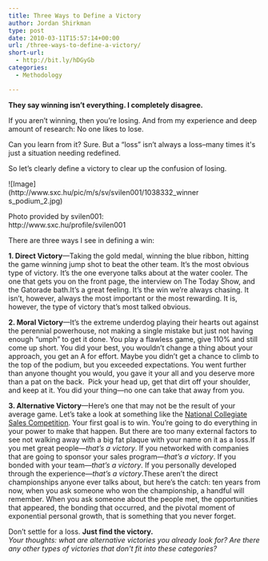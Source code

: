 ```yaml
---
title: Three Ways to Define a Victory
author: Jordan Shirkman
type: post
date: 2010-03-11T15:57:14+00:00
url: /three-ways-to-define-a-victory/
short-url:
  - http://bit.ly/hDGyGb
categories:
  - Methodology

---
```

**They say winning isn’t everything. I completely disagree.**

If you aren’t winning, then you’re losing. And from my experience and deep amount of research: No one likes to lose.

Can you learn from it? Sure. But a “loss” isn’t always a loss&#8211;many times it's just a situation needing redefined.

So let’s clearly define a victory to clear up the confusion of losing.

<div style="width: 387px" class="wp-caption aligncenter">
  ![Image](http://www.sxc.hu/pic/m/s/sv/svilen001/1038332_winners_podium_2.jpg)
  
  <p class="wp-caption-text">
    Photo provided by svilen001: http://www.sxc.hu/profile/svilen001
  </p>
</div>

There are three ways I see in defining a win:

**1. Direct Victory**—Taking the gold medal, winning the blue ribbon, hitting the game winning jump shot to beat the other team. It’s the most obvious type of victory. It’s the one everyone talks about at the water cooler. The one that gets you on the front page, the interview on The Today Show, and the Gatorade bath.It’s a great feeling. It’s the win we’re always chasing. It isn’t, however, always the most important or the most rewarding. It is, however, the type of victory that’s most talked obvious.

**2. Moral Victory**—It’s the extreme underdog playing their hearts out against the perennial powerhouse, not making a single mistake but just not having enough “umph” to get it done. You play a flawless game, give 110% and still come up short. You did your best, you wouldn’t change a thing about your approach, you get an A for effort. Maybe you didn’t get a chance to climb to the top of the podium, but you exceeded expectations. You went further than anyone thought you would, you gave it your all and you deserve more than a pat on the back.  Pick your head up, get that dirt off your shoulder, and keep at it. You did your thing—no one can take that away from you.

**3. Alternative Victory**—Here’s one that may not be the result of your average game. Let’s take a look at something like the [National Collegiate Sales Competition](http://coles.kennesaw.edu/ncsc/). Your first goal is to win. You’re going to do everything in your power to make that happen. But there are too many external factors to see not walking away with a big fat plaque with your name on it as a loss.If you met great people—_that’s a victory_. If you networked with companies that are going to sponsor your sales program—_that’s a victory_. If you bonded with your team—_that’s a victory_. If you personally developed through the experience—_that’s a victory_.These aren’t the direct championships anyone ever talks about, but here’s the catch: ten years from now, when you ask someone who won the championship, a handful will remember. When you ask someone about the people met, the opportunities that appeared, the bonding that occurred, and the pivotal moment of exponential personal growth, that is something that you never forget.

Don’t settle for a loss. **Just find the victory.**  
_Your thoughts: what are alternative victories you already look for? Are there any other types of victories that don't fit into_ _these categories?_
